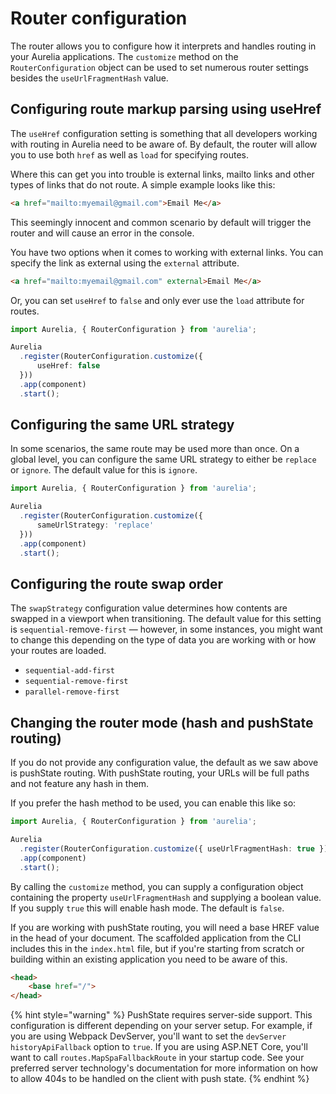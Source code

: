# Router configuration

The router allows you to configure how it interprets and handles routing in your Aurelia applications. The `customize` method on the `RouterConfiguration` object can be used to set numerous router settings besides the `useUrlFragmentHash` value.

## Configuring route markup parsing using useHref

The `useHref` configuration setting is something that all developers working with routing in Aurelia need to be aware of. By default, the router will allow you to use both `href` as well as `load` for specifying routes.

Where this can get you into trouble is external links, mailto links and other types of links that do not route. A simple example looks like this:

```html
<a href="mailto:myemail@gmail.com">Email Me</a>
```

This seemingly innocent and common scenario by default will trigger the router and will cause an error in the console.

You have two options when it comes to working with external links. You can specify the link as external using the `external` attribute.

```html
<a href="mailto:myemail@gmail.com" external>Email Me</a>
```

Or, you can set `useHref` to `false` and only ever use the `load` attribute for routes.

```typescript
import Aurelia, { RouterConfiguration } from 'aurelia';

Aurelia
  .register(RouterConfiguration.customize({
      useHref: false
  }))
  .app(component)
  .start();
```

## Configuring the same URL strategy

In some scenarios, the same route may be used more than once. On a global level, you can configure the same URL strategy to either be `replace` or `ignore`. The default value for this is `ignore`.

```typescript
import Aurelia, { RouterConfiguration } from 'aurelia';

Aurelia
  .register(RouterConfiguration.customize({
      sameUrlStrategy: 'replace'
  }))
  .app(component)
  .start();
```

## Configuring the route swap order

The `swapStrategy` configuration value determines how contents are swapped in a viewport when transitioning. The default value for this setting is `sequential-`remove`-first` — however, in some instances, you might want to change this depending on the type of data you are working with or how your routes are loaded.

* `sequential-add-first`
* `sequential-remove-first`
* `parallel-remove-first`

## Changing the router mode (hash and pushState routing)

If you do not provide any configuration value, the default as we saw above is pushState routing. With pushState routing, your URLs will be full paths and not feature any hash in them.

If you prefer the hash method to be used, you can enable this like so:

```typescript
import Aurelia, { RouterConfiguration } from 'aurelia';

Aurelia
  .register(RouterConfiguration.customize({ useUrlFragmentHash: true }))
  .app(component)
  .start();
```

By calling the `customize` method, you can supply a configuration object containing the property `useUrlFragmentHash` and supplying a boolean value. If you supply `true` this will enable hash mode. The default is `false`.

If you are working with pushState routing, you will need a base HREF value in the head of your document. The scaffolded application from the CLI includes this in the `index.html` file, but if you're starting from scratch or building within an existing application you need to be aware of this.

```html
<head>
    <base href="/">
</head>
```

{% hint style="warning" %}
PushState requires server-side support. This configuration is different depending on your server setup. For example, if you are using Webpack DevServer, you'll want to set the `devServer` `historyApiFallback` option to `true`. If you are using ASP.NET Core, you'll want to call `routes.MapSpaFallbackRoute` in your startup code. See your preferred server technology's documentation for more information on how to allow 404s to be handled on the client with push state.
{% endhint %}
